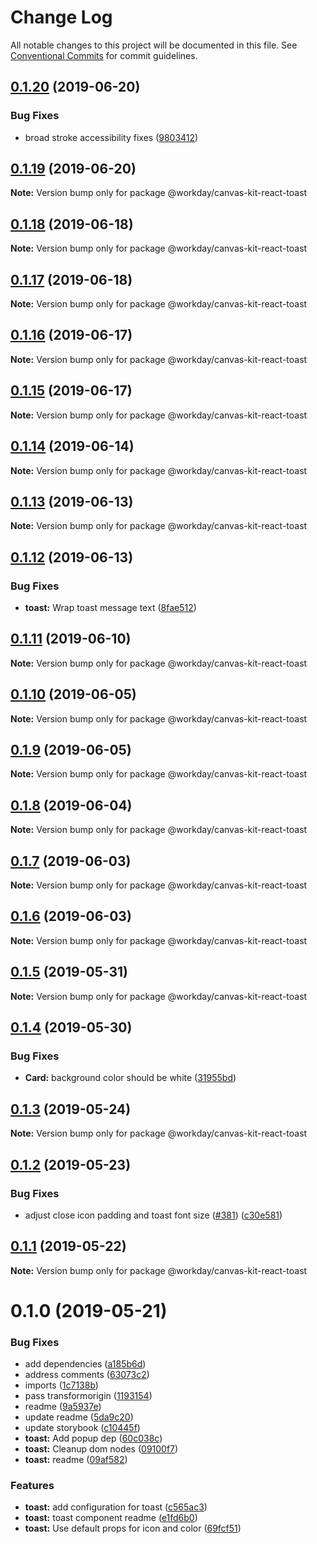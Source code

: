 # Change Log

All notable changes to this project will be documented in this file.
See [Conventional Commits](https://conventionalcommits.org) for commit guidelines.

## [0.1.20](https://ghe.megaleo.com/design/canvas-kit-react/tree/master/modules/canvas-kit-react-toast/compare/@workday/canvas-kit-react-toast@0.1.19...@workday/canvas-kit-react-toast@0.1.20) (2019-06-20)


### Bug Fixes

* broad stroke accessibility fixes ([9803412](https://ghe.megaleo.com/design/canvas-kit-react/tree/master/modules/canvas-kit-react-toast/commits/9803412))





## [0.1.19](https://ghe.megaleo.com/design/canvas-kit-react/tree/master/modules/canvas-kit-react-toast/compare/@workday/canvas-kit-react-toast@0.1.18...@workday/canvas-kit-react-toast@0.1.19) (2019-06-20)

**Note:** Version bump only for package @workday/canvas-kit-react-toast





## [0.1.18](https://ghe.megaleo.com/design/canvas-kit-react/tree/master/modules/canvas-kit-react-toast/compare/@workday/canvas-kit-react-toast@0.1.17...@workday/canvas-kit-react-toast@0.1.18) (2019-06-18)

**Note:** Version bump only for package @workday/canvas-kit-react-toast





## [0.1.17](https://ghe.megaleo.com/design/canvas-kit-react/tree/master/modules/canvas-kit-react-toast/compare/@workday/canvas-kit-react-toast@0.1.16...@workday/canvas-kit-react-toast@0.1.17) (2019-06-18)

**Note:** Version bump only for package @workday/canvas-kit-react-toast





## [0.1.16](https://ghe.megaleo.com/design/canvas-kit-react/tree/master/modules/canvas-kit-react-toast/compare/@workday/canvas-kit-react-toast@0.1.15...@workday/canvas-kit-react-toast@0.1.16) (2019-06-17)

**Note:** Version bump only for package @workday/canvas-kit-react-toast





## [0.1.15](https://ghe.megaleo.com/design/canvas-kit-react/tree/master/modules/canvas-kit-react-toast/compare/@workday/canvas-kit-react-toast@0.1.14...@workday/canvas-kit-react-toast@0.1.15) (2019-06-17)

**Note:** Version bump only for package @workday/canvas-kit-react-toast





## [0.1.14](https://ghe.megaleo.com/design/canvas-kit-react/tree/master/modules/canvas-kit-react-toast/compare/@workday/canvas-kit-react-toast@0.1.13...@workday/canvas-kit-react-toast@0.1.14) (2019-06-14)

**Note:** Version bump only for package @workday/canvas-kit-react-toast





## [0.1.13](https://ghe.megaleo.com/design/canvas-kit-react/tree/master/modules/canvas-kit-react-toast/compare/@workday/canvas-kit-react-toast@0.1.12...@workday/canvas-kit-react-toast@0.1.13) (2019-06-13)

**Note:** Version bump only for package @workday/canvas-kit-react-toast





## [0.1.12](https://ghe.megaleo.com/design/canvas-kit-react/tree/master/modules/canvas-kit-react-toast/compare/@workday/canvas-kit-react-toast@0.1.11...@workday/canvas-kit-react-toast@0.1.12) (2019-06-13)


### Bug Fixes

* **toast:** Wrap toast message text ([8fae512](https://ghe.megaleo.com/design/canvas-kit-react/tree/master/modules/canvas-kit-react-toast/commits/8fae512))





## [0.1.11](https://ghe.megaleo.com/design/canvas-kit-react/tree/master/modules/canvas-kit-react-toast/compare/@workday/canvas-kit-react-toast@0.1.10...@workday/canvas-kit-react-toast@0.1.11) (2019-06-10)

**Note:** Version bump only for package @workday/canvas-kit-react-toast





## [0.1.10](https://ghe.megaleo.com/design/canvas-kit-react/tree/master/modules/canvas-kit-react-toast/compare/@workday/canvas-kit-react-toast@0.1.9...@workday/canvas-kit-react-toast@0.1.10) (2019-06-05)

**Note:** Version bump only for package @workday/canvas-kit-react-toast





## [0.1.9](https://ghe.megaleo.com/design/canvas-kit-react/tree/master/modules/canvas-kit-react-toast/compare/@workday/canvas-kit-react-toast@0.1.8...@workday/canvas-kit-react-toast@0.1.9) (2019-06-05)

**Note:** Version bump only for package @workday/canvas-kit-react-toast





## [0.1.8](https://ghe.megaleo.com/design/canvas-kit-react/tree/master/modules/canvas-kit-react-toast/compare/@workday/canvas-kit-react-toast@0.1.7...@workday/canvas-kit-react-toast@0.1.8) (2019-06-04)

**Note:** Version bump only for package @workday/canvas-kit-react-toast





## [0.1.7](https://ghe.megaleo.com/design/canvas-kit-react/tree/master/modules/canvas-kit-react-toast/compare/@workday/canvas-kit-react-toast@0.1.6...@workday/canvas-kit-react-toast@0.1.7) (2019-06-03)

**Note:** Version bump only for package @workday/canvas-kit-react-toast





## [0.1.6](https://ghe.megaleo.com/design/canvas-kit-react/tree/master/modules/canvas-kit-react-toast/compare/@workday/canvas-kit-react-toast@0.1.5...@workday/canvas-kit-react-toast@0.1.6) (2019-06-03)

**Note:** Version bump only for package @workday/canvas-kit-react-toast





## [0.1.5](https://ghe.megaleo.com/design/canvas-kit-react/tree/master/modules/canvas-kit-react-toast/compare/@workday/canvas-kit-react-toast@0.1.4...@workday/canvas-kit-react-toast@0.1.5) (2019-05-31)

**Note:** Version bump only for package @workday/canvas-kit-react-toast





## [0.1.4](https://ghe.megaleo.com/design/canvas-kit-react/tree/master/modules/canvas-kit-react-toast/compare/@workday/canvas-kit-react-toast@0.1.3...@workday/canvas-kit-react-toast@0.1.4) (2019-05-30)


### Bug Fixes

* **Card:** background color should be white ([31955bd](https://ghe.megaleo.com/design/canvas-kit-react/tree/master/modules/canvas-kit-react-toast/commits/31955bd))





## [0.1.3](https://ghe.megaleo.com/design/canvas-kit-react/tree/master/modules/canvas-kit-react-toast/compare/@workday/canvas-kit-react-toast@0.1.2...@workday/canvas-kit-react-toast@0.1.3) (2019-05-24)

**Note:** Version bump only for package @workday/canvas-kit-react-toast





## [0.1.2](https://ghe.megaleo.com/design/canvas-kit-react/tree/master/modules/canvas-kit-react-toast/compare/@workday/canvas-kit-react-toast@0.1.1...@workday/canvas-kit-react-toast@0.1.2) (2019-05-23)


### Bug Fixes

* adjust close icon padding and toast font size ([#381](https://ghe.megaleo.com/design/canvas-kit-react/tree/master/modules/canvas-kit-react-toast/issues/381)) ([c30e581](https://ghe.megaleo.com/design/canvas-kit-react/tree/master/modules/canvas-kit-react-toast/commits/c30e581))





## [0.1.1](https://ghe.megaleo.com/design/canvas-kit-react/tree/master/modules/canvas-kit-react-toast/compare/@workday/canvas-kit-react-toast@0.1.0...@workday/canvas-kit-react-toast@0.1.1) (2019-05-22)

**Note:** Version bump only for package @workday/canvas-kit-react-toast





# 0.1.0 (2019-05-21)


### Bug Fixes

* add dependencies ([a185b6d](https://ghe.megaleo.com/design/canvas-kit-react/tree/master/modules/canvas-kit-react-toast/commits/a185b6d))
* address comments ([63073c2](https://ghe.megaleo.com/design/canvas-kit-react/tree/master/modules/canvas-kit-react-toast/commits/63073c2))
* imports ([1c7138b](https://ghe.megaleo.com/design/canvas-kit-react/tree/master/modules/canvas-kit-react-toast/commits/1c7138b))
* pass transformorigin ([1193154](https://ghe.megaleo.com/design/canvas-kit-react/tree/master/modules/canvas-kit-react-toast/commits/1193154))
* readme ([9a5937e](https://ghe.megaleo.com/design/canvas-kit-react/tree/master/modules/canvas-kit-react-toast/commits/9a5937e))
* update readme ([5da9c20](https://ghe.megaleo.com/design/canvas-kit-react/tree/master/modules/canvas-kit-react-toast/commits/5da9c20))
* update storybook ([c10445f](https://ghe.megaleo.com/design/canvas-kit-react/tree/master/modules/canvas-kit-react-toast/commits/c10445f))
* **toast:** Add popup dep ([60c038c](https://ghe.megaleo.com/design/canvas-kit-react/tree/master/modules/canvas-kit-react-toast/commits/60c038c))
* **toast:** Cleanup dom nodes ([09100f7](https://ghe.megaleo.com/design/canvas-kit-react/tree/master/modules/canvas-kit-react-toast/commits/09100f7))
* **toast:** readme ([09af582](https://ghe.megaleo.com/design/canvas-kit-react/tree/master/modules/canvas-kit-react-toast/commits/09af582))


### Features

* **toast:** add configuration for toast ([c565ac3](https://ghe.megaleo.com/design/canvas-kit-react/tree/master/modules/canvas-kit-react-toast/commits/c565ac3))
* **toast:** toast component readme ([e1fd6b0](https://ghe.megaleo.com/design/canvas-kit-react/tree/master/modules/canvas-kit-react-toast/commits/e1fd6b0))
* **toast:** Use default props for icon and color ([69fcf51](https://ghe.megaleo.com/design/canvas-kit-react/tree/master/modules/canvas-kit-react-toast/commits/69fcf51))
